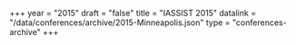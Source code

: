 +++
year = "2015"
draft = "false"
title = "IASSIST 2015"
datalink = "/data/conferences/archive/2015-Minneapolis.json"
type = "conferences-archive"
+++
